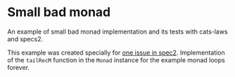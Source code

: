 # Small bad monad

An example of small bad monad implementation and its tests with cats-laws and specs2.

This example was created specially for [one issue in spec2](https://github.com/etorreborre/specs2/issues/720).
Implementation of the `tailRecM` function in the `Monad` instance for the example monad loops forever.

